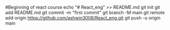 #Beginning of react course
echo "# React_eng" >> README.md
git init
git add README.md
git commit -m "first commit"
git branch -M main
git remote add origin https://github.com/ashwin3008/React_eng.git
git push -u origin main
